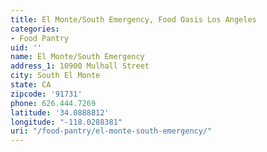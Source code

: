 ```yaml
---
title: El Monte/South Emergency, Food Oasis Los Angeles
categories:
- Food Pantry
uid: ''
name: El Monte/South Emergency
address_1: 10900 Mulhall Street
city: South El Monte
state: CA
zipcode: '91731'
phone: 626.444.7269
latitude: '34.0888812'
longitude: "-118.0288381"
uri: "/food-pantry/el-monte-south-emergency/"
---
```



